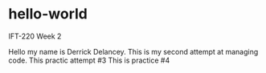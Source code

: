 # hello-world
IFT-220 Week 2

Hello my name is Derrick Delancey. 
This is my second attempt at managing code.
This practic attempt #3
This is practice #4

